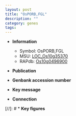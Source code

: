 ```yaml
---
layout: post
title: "OsPORB,FGL"
description: ""
category: genes
tags: 
---
```


* **Information**  
    + Symbol: OsPORB,FGL  
    + MSU: [LOC_Os10g35370](http://rice.uga.edu/cgi-bin/ORF_infopage.cgi?orf=LOC_Os10g35370)  
    + RAPdb: [Os10g0496900](http://rapdb.dna.affrc.go.jp/viewer/gbrowse_details/irgsp1?name=Os10g0496900)  

* **Publication**  

* **Genbank accession number**  

* **Key message**  

* **Connection**  

[//]: # * **Key figures**  


